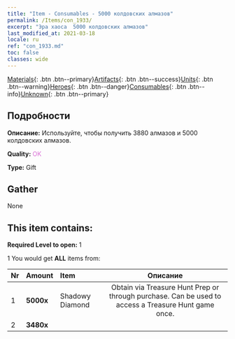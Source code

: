 ```yaml
---
title: "Item - Consumables - 5000 колдовских алмазов"
permalink: /Items/con_1933/
excerpt: "Эра хаоса  5000 колдовских алмазов"
last_modified_at: 2021-03-18
locale: ru
ref: "con_1933.md"
toc: false
classes: wide
---
```

 [Materials](/ru/Items/){: .btn .btn--primary}[Artifacts](/ru/Items/Artifacts/){: .btn .btn--success}[Units](/ru/Items/Units/){: .btn .btn--warning}[Heroes](/ru/Items/Heroes/){: .btn .btn--danger}[Consumables](/ru/Items/Consumables/){: .btn .btn--info}[Unknown](/ru/Items/Unknown/){: .btn .btn--primary}

## Подробности
 **Описание:** Используйте, чтобы получить 3880 алмазов и 5000 колдовских алмазов.

 **Quality:** <span style="color: #DA70D6">OK</span>

 **Type:** Gift

## Gather

  None

## This item contains:

 **Required Level to open:** 1

 1 You would get **ALL** items  from:

  | Nr | Amount |     Item    | Описание |
  |:---|:-------|:------------|:-----------:|
  | 1 |  **5000x** | Shadowy Diamond | Obtain via Treasure Hunt Prep or through purchase. Can be used to access a Treasure Hunt game once.  | 
  | 2 |  **3480x** | <i class="fas fa-gem"/> |  | 
